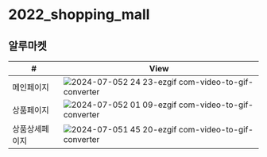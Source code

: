 # 2022_shopping_mall
## 알루마켓

| #    | View                               |
|------|------------------------------------------|
| 메인페이지 |   ![2024-07-052 24 23-ezgif com-video-to-gif-converter](https://github.com/letzgorats/2022_shopping_mall/assets/77396189/5ee9c7e9-1605-4cc0-baa5-377e14881045)      | 
| 상품페이지 |    ![2024-07-052 01 09-ezgif com-video-to-gif-converter](https://github.com/letzgorats/2022_shopping_mall/assets/77396189/56708af1-d927-48dc-9593-4b0af2145812)      | 
| 상품상세페이지   |     ![2024-07-051 45 20-ezgif com-video-to-gif-converter](https://github.com/letzgorats/2022_shopping_mall/assets/77396189/cb261ca4-b938-4f03-b025-1900c410d2b2)       |
